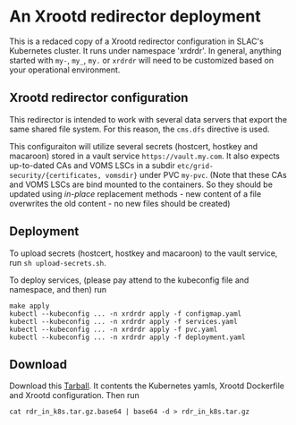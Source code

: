 # An Xrootd redirector deployment 

This is a redaced copy of a Xrootd redirector configuration in SLAC's Kubernetes cluster. It runs under
namespace 'xrdrdr'. In general, anything started with `my-`, `my_`, `my.` or `xrdrdr` will need to be 
customized based on your operational environment.

## Xrootd redirector configuration

This redirector is intended to work with several data servers that export the same shared file system.
For this reason, the `cms.dfs` directive is used.

This configuraiton will utilize several secrets (hostcert, hostkey and macaroon) stored in a vault service
`https://vault.my.com`.
It also expects up-to-dated CAs and VOMS LSCs in a subdir `etc/grid-security/{certificates, vomsdir}` under
PVC `my-pvc`. (Note that these CAs and VOMS LSCs are bind mounted to the containers. So they should be updated
using *in-place* replacement methods - new content of a file overwrites the old content - no new files 
should be created)

## Deployment

To upload secrets (hostcert, hostkey and macaroon) to the vault service, run `sh upload-secrets.sh`.

To deploy services, (please pay attend to the kubeconfig file and namespace, and then) run
```
make apply
kubectl --kubeconfig ... -n xrdrdr apply -f configmap.yaml
kubectl --kubeconfig ... -n xrdrdr apply -f services.yaml
kubectl --kubeconfig ... -n xrdrdr apply -f pvc.yaml
kubectl --kubeconfig ... -n xrdrdr apply -f deployment.yaml
```

## Download

Download this [Tarball](rdr_in_k8s.tar.gz.base64). It contents the Kubernetes yamls, Xrootd Dockerfile and 
Xrootd configuration. Then run
```
cat rdr_in_k8s.tar.gz.base64 | base64 -d > rdr_in_k8s.tar.gz
```


